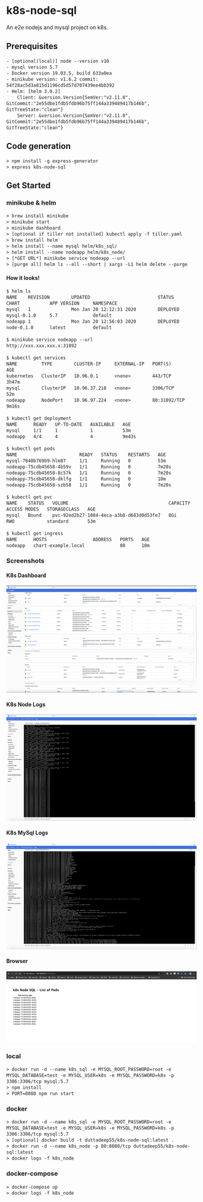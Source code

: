 # k8s-node-sql
An e2e nodejs and mysql project on k8s.

## Prerequisites
    - [optional(local)] node --version v10
    - mysql version 5.7
    - Docker version 19.03.5, build 633a0ea
    - minikube version: v1.6.2 commit: 54f28ac5d3a815d1196cd5d57d707439ee4bb392
    - Helm: [helm 3.0.2]
        Client: &version.Version{SemVer:"v2.11.0", GitCommit:"2e55dbe1fdb5fdb96b75ff144a339489417b146b", GitTreeState:"clean"}
        Server: &version.Version{SemVer:"v2.11.0", GitCommit:"2e55dbe1fdb5fdb96b75ff144a339489417b146b", GitTreeState:"clean"}

## Code generation
    > npm install -g express-generator
    > express k8s-node-sql

## Get Started

### minikube & helm
    > brew install minikube
    > minikube start
    > minikube dashboard
    > [optional if tiller not installed] kubectl apply -f tiller.yaml
    > brew install helm
    > helm install --name mysql helm/k8s_sql/
    > helm install --name nodeapp helm/k8s_node/
    > [*GET URL*] minikube service nodeapp --url
    > [purge all] helm ls --all --short | xargs -L1 helm delete --purge

#### How it looks!
```
$ helm ls
NAME    REVISION        UPDATED                         STATUS          CHART           APP VERSION     NAMESPACE
mysql   1               Mon Jan 20 12:12:31 2020        DEPLOYED        mysql-0.1.0     5.7             default  
nodeapp 1               Mon Jan 20 12:56:03 2020        DEPLOYED        node-0.1.0      latest          default 

$ minikube service nodeapp --url
http://xxx.xxx.xxx.x:31892

$ kubectl get services
NAME         TYPE        CLUSTER-IP     EXTERNAL-IP   PORT(S)        AGE
kubernetes   ClusterIP   10.96.0.1      <none>        443/TCP        3h47m
mysql        ClusterIP   10.96.37.218   <none>        3306/TCP       52m
nodeapp      NodePort    10.96.97.224   <none>        80:31892/TCP   9m16s

$ kubectl get deployment
NAME      READY   UP-TO-DATE   AVAILABLE   AGE
mysql     1/1     1            1           53m
nodeapp   4/4     4            4           9m43s

$ kubectl get pods
NAME                       READY   STATUS    RESTARTS   AGE
mysql-7848b769b9-hlm87     1/1     Running   0          53m
nodeapp-75cdb45658-4b59v   1/1     Running   0          7m20s
nodeapp-75cdb45658-8c57k   1/1     Running   0          7m20s
nodeapp-75cdb45658-dklfg   1/1     Running   0          10m
nodeapp-75cdb45658-szb58   1/1     Running   0          7m20s

$ kubectl get pvc
NAME    STATUS   VOLUME                                     CAPACITY   ACCESS MODES   STORAGECLASS   AGE
mysql   Bound    pvc-92ed2b27-1084-4eca-a3b8-d683d0d53fe7   8Gi        RWO            standard       53m

$ kubectl get ingress
NAME      HOSTS                 ADDRESS   PORTS   AGE
nodeapp   chart-example.local             80      10m
``` 

### Screenshots

#### K8s Dashboard
![K8s Dashboard](https://github.com/duttadeep55/k8s-node-sql/blob/master/images/kube_dashboard.png)

#### K8s Node Logs
![K8s Dashboard](https://github.com/duttadeep55/k8s-node-sql/blob/master/images/kube_node_logs.png)

#### K8s MySql Logs
![K8s Dashboard](https://github.com/duttadeep55/k8s-node-sql/blob/master/images/kube_sql_logs.png)

#### Browser
![K8s Dashboard](https://github.com/duttadeep55/k8s-node-sql/blob/master/images/browser.png)


### local
    > docker run -d --name k8s_sql -e MYSQL_ROOT_PASSWORD=root -e MYSQL_DATABASE=test -e MYSQL_USER=k8s -e MYSQL_PASSWORD=k8s -p 3306:3306/tcp mysql:5.7
    > npm install
    > PORT=8080 npm run start

### docker
    > docker run -d --name k8s_sql -e MYSQL_ROOT_PASSWORD=root -e MYSQL_DATABASE=test -e MYSQL_USER=k8s -e MYSQL_PASSWORD=k8s -p 3306:3306/tcp mysql:5.7
    > [optional] docker build -t duttadeep55/k8s-node-sql:latest .
    > docker run -d --name k8s_node -p 80:8080/tcp duttadeep55/k8s-node-sql:latest
    > docker logs -f k8s_node

### docker-compose
    > docker-compose up
    > docker logs -f k8s_node